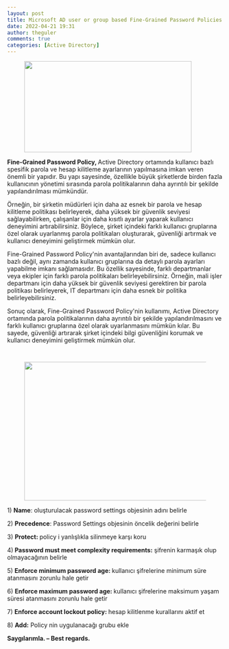 ```yaml
---
layout: post
title: Microsoft AD user or group based Fine-Grained Password Policies
date: 2022-04-21 19:31
author: theguler
comments: true
categories: [Active Directory]
---
```

<!-- wp:image {"id":2270,"width":390,"height":213,"sizeSlug":"large","linkDestination":"none"} -->
<figure class="wp-block-image size-large is-resized"><img src="https://farukguler.com/assets/post_images/ad.jpg?w=704" alt="" class="wp-image-2270" width="390" height="213" /></figure>
<!-- /wp:image -->

<!-- wp:paragraph -->
<p><strong>Fine-Grained Password Policy, </strong>Active Directory ortamında kullanıcı bazlı spesifik parola ve hesap kilitleme ayarlarının yapılmasına imkan veren önemli bir yapıdır. Bu yapı sayesinde, özellikle büyük şirketlerde birden fazla kullanıcının yönetimi sırasında parola politikalarının daha ayrıntılı bir şekilde yapılandırılması mümkündür.</p>
<!-- /wp:paragraph -->

<!-- wp:paragraph -->
<p>Örneğin, bir şirketin müdürleri için daha az esnek bir parola ve hesap kilitleme politikası belirleyerek, daha yüksek bir güvenlik seviyesi sağlayabilirken, çalışanlar için daha kısıtlı ayarlar yaparak kullanıcı deneyimini artırabilirsiniz. Böylece, şirket içindeki farklı kullanıcı gruplarına özel olarak uyarlanmış parola politikaları oluşturarak, güvenliği artırmak ve kullanıcı deneyimini geliştirmek mümkün olur.</p>
<!-- /wp:paragraph -->

<!-- wp:paragraph -->
<p>Fine-Grained Password Policy'nin avantajlarından biri de, sadece kullanıcı bazlı değil, aynı zamanda kullanıcı gruplarına da detaylı parola ayarları yapabilme imkanı sağlamasıdır. Bu özellik sayesinde, farklı departmanlar veya ekipler için farklı parola politikaları belirleyebilirsiniz. Örneğin, mali işler departmanı için daha yüksek bir güvenlik seviyesi gerektiren bir parola politikası belirleyerek, IT departmanı için daha esnek bir politika belirleyebilirsiniz.</p>
<!-- /wp:paragraph -->

<!-- wp:paragraph -->
<p>Sonuç olarak, Fine-Grained Password Policy'nin kullanımı, Active Directory ortamında parola politikalarının daha ayrıntılı bir şekilde yapılandırılmasını ve farklı kullanıcı gruplarına özel olarak uyarlanmasını mümkün kılar. Bu sayede, güvenliği artırarak şirket içindeki bilgi güvenliğini korumak ve kullanıcı deneyimini geliştirmek mümkün olur.</p>
<!-- /wp:paragraph -->

<!-- wp:image {"id":2933,"sizeSlug":"large","linkDestination":"none"} -->
<figure class="wp-block-image size-large"><img src="https://farukguler.com/assets/post_images/1-1.png?w=1024" alt="" class="wp-image-2933" /></figure>
<!-- /wp:image -->

<!-- wp:image {"id":2935,"sizeSlug":"large","linkDestination":"none"} -->
<figure class="wp-block-image size-large"><img src="https://farukguler.com/assets/post_images/22.png?w=1024" alt="" class="wp-image-2935" /></figure>
<!-- /wp:image -->

<!-- wp:image {"id":2936,"width":626,"height":324,"sizeSlug":"large","linkDestination":"none"} -->
<figure class="wp-block-image size-large is-resized"><img src="https://farukguler.com/assets/post_images/33.png?w=1024" alt="" class="wp-image-2936" width="626" height="324" /></figure>
<!-- /wp:image -->

<!-- wp:paragraph -->
<p>1) <strong>Name</strong>: oluşturulacak password settings objesinin adını belirle</p>
<!-- /wp:paragraph -->

<!-- wp:paragraph -->
<p>2) <strong>Precedence</strong>: Password Settings objesinin öncelik değerini belirle</p>
<!-- /wp:paragraph -->

<!-- wp:paragraph -->
<p>3) <strong>Protect: </strong>policy i yanlışlıkla silinmeye karşı koru</p>
<!-- /wp:paragraph -->

<!-- wp:paragraph -->
<p>4)<strong> Password must meet complexity requirements:</strong> şifrenin karmaşık olup olmayacağının belirle</p>
<!-- /wp:paragraph -->

<!-- wp:paragraph -->
<p>5) <strong>Enforce minimum password age: </strong>kullanıcı şifrelerine minimum süre atanmasını zorunlu hale getir</p>
<!-- /wp:paragraph -->

<!-- wp:paragraph -->
<p>6) <strong>Enforce maximum password age: </strong>kullanıcı şifrelerine maksimum yaşam süresi atanmasını zorunlu hale getir</p>
<!-- /wp:paragraph -->

<!-- wp:paragraph -->
<p>7) <strong>Enforce account lockout policy: </strong>hesap kilitlenme kurallarını aktif et</p>
<!-- /wp:paragraph -->

<!-- wp:paragraph -->
<p>8) <strong>Add:</strong> Policy nin uygulanacağı grubu ekle</p>
<!-- /wp:paragraph -->

<!-- wp:paragraph -->
<p><strong>Saygılarımla. – Best regards.</strong></p>
<!-- /wp:paragraph -->
